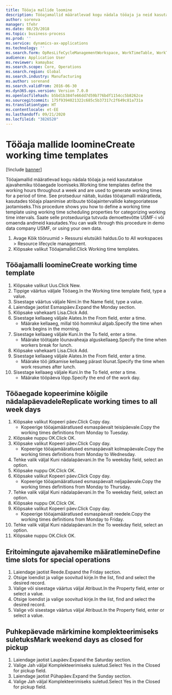 ```yaml
---
title: Tööaja mallide loomine
description: Tööajamallid määratlevad kogu nädala tööaja ja neid kasutatakse ajavahemiku tööaegade loomiseks.
author: sorenva
manager: tfehr
ms.date: 08/29/2018
ms.topic: business-process
ms.prod: ''
ms.service: dynamics-ax-applications
ms.technology: ''
ms.search.form: OpResLifeCycleManagementWorkspace, WorkTimeTable, WorkTimeCopyDayDialog, WorkPeriodTemplate
audience: Application User
ms.reviewer: kamaybac
ms.search.scope: Core, Operations
ms.search.region: Global
ms.search.industry: Manufacturing
ms.author: sorenand
ms.search.validFrom: 2016-06-30
ms.dyn365.ops.version: Version 7.0.0
ms.openlocfilehash: b5bd1b384fe66dd7d59b776bdf1154cc5b8262ce
ms.sourcegitcommit: 175f9394021322c685c5b37317c2f649c81a731a
ms.translationtype: HT
ms.contentlocale: et-EE
ms.lasthandoff: 09/21/2020
ms.locfileid: "3826520"
---
```

# <a name="create-working-time-templates"></a><span data-ttu-id="4d9f1-103">Tööaja mallide loomine</span><span class="sxs-lookup"><span data-stu-id="4d9f1-103">Create working time templates</span></span>

[!include [banner](../../includes/banner.md)]

<span data-ttu-id="4d9f1-104">Tööajamallid määratlevad kogu nädala tööaja ja neid kasutatakse ajavahemiku tööaegade loomiseks.</span><span class="sxs-lookup"><span data-stu-id="4d9f1-104">Working time templates define the working hours throughout a week and are used to generate working times for a period of time.</span></span> <span data-ttu-id="4d9f1-105">See protseduur näitab, kuidas tööajamalli määratleda, kasutades tööaja plaanimise atribuute tööajaintervallide kategooriatesse jaotamiseks.</span><span class="sxs-lookup"><span data-stu-id="4d9f1-105">This procedure shows you how to define a working time template using working time scheduling properties for categorizing working time intervals.</span></span> <span data-ttu-id="4d9f1-106">Saate selle protseduuriga tutvuda demoettevõtte USMF-i või omaenda andmeid kasutades.</span><span class="sxs-lookup"><span data-stu-id="4d9f1-106">You can walk through this procedure in demo data company USMF, or using your own data.</span></span>

1. <span data-ttu-id="4d9f1-107">Avage Kõik tööruumid > Ressursi elutsükli haldus.</span><span class="sxs-lookup"><span data-stu-id="4d9f1-107">Go to All workspaces > Resource lifecycle management.</span></span>
2. <span data-ttu-id="4d9f1-108">Klõpsake valikut Tööajamallid.</span><span class="sxs-lookup"><span data-stu-id="4d9f1-108">Click Working time templates.</span></span>

## <a name="create-working-time-template"></a><span data-ttu-id="4d9f1-109">Tööajamalli loomine</span><span class="sxs-lookup"><span data-stu-id="4d9f1-109">Create working time template</span></span>
1. <span data-ttu-id="4d9f1-110">Klõpsake valikut Uus.</span><span class="sxs-lookup"><span data-stu-id="4d9f1-110">Click New.</span></span>
2. <span data-ttu-id="4d9f1-111">Tippige väärtus väljale Tööaeg.</span><span class="sxs-lookup"><span data-stu-id="4d9f1-111">In the Working time template field, type a value.</span></span>
3. <span data-ttu-id="4d9f1-112">Sisestage väärtus väljale Nimi.</span><span class="sxs-lookup"><span data-stu-id="4d9f1-112">In the Name field, type a value.</span></span>
4. <span data-ttu-id="4d9f1-113">Laiendage jaotist Esmaspäev.</span><span class="sxs-lookup"><span data-stu-id="4d9f1-113">Expand the Monday section.</span></span>
5. <span data-ttu-id="4d9f1-114">Klõpsake vahekaarti Lisa.</span><span class="sxs-lookup"><span data-stu-id="4d9f1-114">Click Add.</span></span>
6. <span data-ttu-id="4d9f1-115">Sisestage kellaaeg väljale Alates.</span><span class="sxs-lookup"><span data-stu-id="4d9f1-115">In the From field, enter a time.</span></span>
    * <span data-ttu-id="4d9f1-116">Määrake kellaaeg, millal töö hommikul algab.</span><span class="sxs-lookup"><span data-stu-id="4d9f1-116">Specify the time when work begins in the morning.</span></span>  
7. <span data-ttu-id="4d9f1-117">Sisestage kellaaeg väljale Kuni.</span><span class="sxs-lookup"><span data-stu-id="4d9f1-117">In the To field, enter a time.</span></span>
    * <span data-ttu-id="4d9f1-118">Määrake töötajate lõunavaheaja alguskellaaeg.</span><span class="sxs-lookup"><span data-stu-id="4d9f1-118">Specify the time when workers break for lunch.</span></span>  
8. <span data-ttu-id="4d9f1-119">Klõpsake vahekaarti Lisa.</span><span class="sxs-lookup"><span data-stu-id="4d9f1-119">Click Add.</span></span>
9. <span data-ttu-id="4d9f1-120">Sisestage kellaaeg väljale Alates.</span><span class="sxs-lookup"><span data-stu-id="4d9f1-120">In the From field, enter a time.</span></span>
    * <span data-ttu-id="4d9f1-121">Määrake töö jätkamise kellaaeg pärast lõunat.</span><span class="sxs-lookup"><span data-stu-id="4d9f1-121">Specify the time when work resumes after lunch.</span></span>  
10. <span data-ttu-id="4d9f1-122">Sisestage kellaaeg väljale Kuni.</span><span class="sxs-lookup"><span data-stu-id="4d9f1-122">In the To field, enter a time.</span></span>
    * <span data-ttu-id="4d9f1-123">Määrake tööpäeva lõpp.</span><span class="sxs-lookup"><span data-stu-id="4d9f1-123">Specify the end of the work day.</span></span>  

## <a name="replicate-working-times-to-all-week-days"></a><span data-ttu-id="4d9f1-124">Tööaegade kopeerimine kõigile nädalapäevadele</span><span class="sxs-lookup"><span data-stu-id="4d9f1-124">Replicate working times to all week days</span></span>
1. <span data-ttu-id="4d9f1-125">Klõpsake valikut Kopeeri päev.</span><span class="sxs-lookup"><span data-stu-id="4d9f1-125">Click Copy day.</span></span>
    * <span data-ttu-id="4d9f1-126">Kopeerige tööajamääratlused esmaspäevalt teisipäevale.</span><span class="sxs-lookup"><span data-stu-id="4d9f1-126">Copy the working times definitions from Monday to Tuesday.</span></span>  
2. <span data-ttu-id="4d9f1-127">Klõpsake nuppu OK.</span><span class="sxs-lookup"><span data-stu-id="4d9f1-127">Click OK.</span></span>
3. <span data-ttu-id="4d9f1-128">Klõpsake valikut Kopeeri päev.</span><span class="sxs-lookup"><span data-stu-id="4d9f1-128">Click Copy day.</span></span>
    * <span data-ttu-id="4d9f1-129">Kopeerige tööajamääratlused esmaspäevalt kolmapäevale.</span><span class="sxs-lookup"><span data-stu-id="4d9f1-129">Copy the working times definitions from Monday to Wednesday.</span></span>  
4. <span data-ttu-id="4d9f1-130">Tehke valik väljal Kuni nädalapäevani.</span><span class="sxs-lookup"><span data-stu-id="4d9f1-130">In the To weekday field, select an option.</span></span>
5. <span data-ttu-id="4d9f1-131">Klõpsake nuppu OK.</span><span class="sxs-lookup"><span data-stu-id="4d9f1-131">Click OK.</span></span>
6. <span data-ttu-id="4d9f1-132">Klõpsake valikut Kopeeri päev.</span><span class="sxs-lookup"><span data-stu-id="4d9f1-132">Click Copy day.</span></span>
    * <span data-ttu-id="4d9f1-133">Kopeerige tööajamääratlused esmaspäevalt neljapäevale.</span><span class="sxs-lookup"><span data-stu-id="4d9f1-133">Copy the working times definitions from Monday to Thursday.</span></span>  
7. <span data-ttu-id="4d9f1-134">Tehke valik väljal Kuni nädalapäevani.</span><span class="sxs-lookup"><span data-stu-id="4d9f1-134">In the To weekday field, select an option.</span></span>
8. <span data-ttu-id="4d9f1-135">Klõpsake nuppu OK.</span><span class="sxs-lookup"><span data-stu-id="4d9f1-135">Click OK.</span></span>
9. <span data-ttu-id="4d9f1-136">Klõpsake valikut Kopeeri päev.</span><span class="sxs-lookup"><span data-stu-id="4d9f1-136">Click Copy day.</span></span>
    * <span data-ttu-id="4d9f1-137">Kopeerige tööajamääratlused esmaspäevalt reedele.</span><span class="sxs-lookup"><span data-stu-id="4d9f1-137">Copy the working times definitions from Monday to Friday.</span></span>  
10. <span data-ttu-id="4d9f1-138">Tehke valik väljal Kuni nädalapäevani.</span><span class="sxs-lookup"><span data-stu-id="4d9f1-138">In the To weekday field, select an option.</span></span>
11. <span data-ttu-id="4d9f1-139">Klõpsake nuppu OK.</span><span class="sxs-lookup"><span data-stu-id="4d9f1-139">Click OK.</span></span>

## <a name="define-time-slots-for-special-operations"></a><span data-ttu-id="4d9f1-140">Eritoimingute ajavahemike määratlemine</span><span class="sxs-lookup"><span data-stu-id="4d9f1-140">Define time slots for special operations</span></span>
1. <span data-ttu-id="4d9f1-141">Laiendage jaotist Reede.</span><span class="sxs-lookup"><span data-stu-id="4d9f1-141">Expand the Friday section.</span></span>
2. <span data-ttu-id="4d9f1-142">Otsige loendist ja valige soovitud kirje.</span><span class="sxs-lookup"><span data-stu-id="4d9f1-142">In the list, find and select the desired record.</span></span>
3. <span data-ttu-id="4d9f1-143">Valige või sisestage väärtus väljal Atribuut.</span><span class="sxs-lookup"><span data-stu-id="4d9f1-143">In the Property field, enter or select a value.</span></span>
4. <span data-ttu-id="4d9f1-144">Otsige loendist ja valige soovitud kirje.</span><span class="sxs-lookup"><span data-stu-id="4d9f1-144">In the list, find and select the desired record.</span></span>
5. <span data-ttu-id="4d9f1-145">Valige või sisestage väärtus väljal Atribuut.</span><span class="sxs-lookup"><span data-stu-id="4d9f1-145">In the Property field, enter or select a value.</span></span>

## <a name="mark-weekend-days-as-closed-for-pickup"></a><span data-ttu-id="4d9f1-146">Puhkepäevade märkimine komplekteerimiseks suletuks</span><span class="sxs-lookup"><span data-stu-id="4d9f1-146">Mark weekend days as closed for pickup</span></span>
1. <span data-ttu-id="4d9f1-147">Laiendage jaotist Laupäev.</span><span class="sxs-lookup"><span data-stu-id="4d9f1-147">Expand the Saturday section.</span></span>
2. <span data-ttu-id="4d9f1-148">Valige Jah väljal Komplekteerimiseks suletud.</span><span class="sxs-lookup"><span data-stu-id="4d9f1-148">Select Yes in the Closed for pickup field.</span></span>
3. <span data-ttu-id="4d9f1-149">Laiendage jaotist Pühapäev.</span><span class="sxs-lookup"><span data-stu-id="4d9f1-149">Expand the Sunday section.</span></span>
4. <span data-ttu-id="4d9f1-150">Valige Jah väljal Komplekteerimiseks suletud.</span><span class="sxs-lookup"><span data-stu-id="4d9f1-150">Select Yes in the Closed for pickup field.</span></span>

